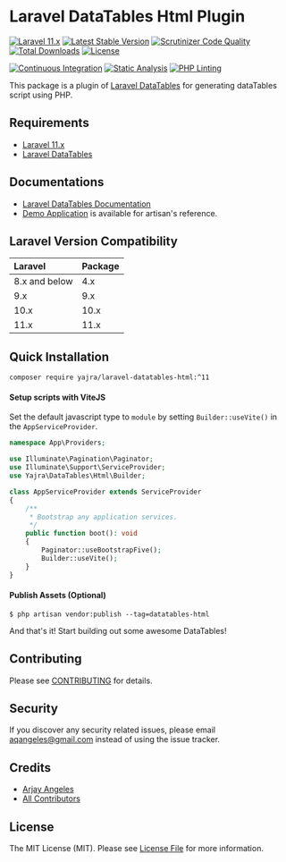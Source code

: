 # Laravel DataTables Html Plugin

[![Laravel 11.x](https://img.shields.io/badge/Laravel-11.x-orange.svg)](http://laravel.com)
[![Latest Stable Version](https://img.shields.io/packagist/v/yajra/laravel-datatables-html.svg)](https://packagist.org/packages/yajra/laravel-datatables-html)
[![Scrutinizer Code Quality](https://scrutinizer-ci.com/g/yajra/laravel-datatables-html/badges/quality-score.png?b=master)](https://scrutinizer-ci.com/g/yajra/laravel-datatables-html/?branch=master)
[![Total Downloads](https://img.shields.io/packagist/dt/yajra/laravel-datatables-html.svg)](https://packagist.org/packages/yajra/laravel-datatables-html)
[![License](https://img.shields.io/github/license/mashape/apistatus.svg)](https://packagist.org/packages/yajra/laravel-datatables-html)

[![Continuous Integration](https://github.com/yajra/laravel-datatables-html/actions/workflows/continuous-integration.yml/badge.svg)](https://github.com/yajra/laravel-datatables-html/actions/workflows/continuous-integration.yml)
[![Static Analysis](https://github.com/yajra/laravel-datatables-html/actions/workflows/static-analysis.yml/badge.svg)](https://github.com/yajra/laravel-datatables-html/actions/workflows/static-analysis.yml)
[![PHP Linting](https://github.com/yajra/laravel-datatables-html/actions/workflows/pint.yml/badge.svg)](https://github.com/yajra/laravel-datatables-html/actions/workflows/pint.yml)

This package is a plugin of [Laravel DataTables](https://github.com/yajra/laravel-datatables) for generating dataTables script using PHP.

## Requirements

- [Laravel 11.x](https://github.com/laravel/framework)
- [Laravel DataTables](https://github.com/yajra/laravel-datatables)

## Documentations

- [Laravel DataTables Documentation](http://yajrabox.com/docs/laravel-datatables)
- [Demo Application](http://datatables.yajrabox.com) is available for artisan's reference.

## Laravel Version Compatibility

| Laravel       | Package |
|:--------------|:--------|
| 8.x and below | 4.x     |
| 9.x           | 9.x     |
| 10.x          | 10.x    |
| 11.x          | 11.x    |

## Quick Installation

`composer require yajra/laravel-datatables-html:^11`

#### Setup scripts with ViteJS

Set the default javascript type to `module` by setting `Builder::useVite()` in the `AppServiceProvider`.

```php
namespace App\Providers;

use Illuminate\Pagination\Paginator;
use Illuminate\Support\ServiceProvider;
use Yajra\DataTables\Html\Builder;

class AppServiceProvider extends ServiceProvider
{
    /**
     * Bootstrap any application services.
     */
    public function boot(): void
    {
        Paginator::useBootstrapFive();
        Builder::useVite();
    }
}
```

#### Publish Assets (Optional)

`$ php artisan vendor:publish --tag=datatables-html`

And that's it! Start building out some awesome DataTables!

## Contributing

Please see [CONTRIBUTING](https://github.com/yajra/laravel-datatables-html/blob/master/.github/CONTRIBUTING.md) for details.

## Security

If you discover any security related issues, please email [aqangeles@gmail.com](mailto:aqangeles@gmail.com) instead of using the issue tracker.

## Credits

- [Arjay Angeles](https://github.com/yajra)
- [All Contributors](https://github.com/yajra/laravel-datatables-html/graphs/contributors)

## License

The MIT License (MIT). Please see [License File](https://github.com/yajra/laravel-datatables-html/blob/master/LICENSE.md) for more information.
